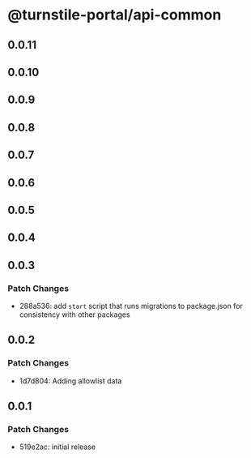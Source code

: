 # @turnstile-portal/api-common

## 0.0.11

## 0.0.10

## 0.0.9

## 0.0.8

## 0.0.7

## 0.0.6

## 0.0.5

## 0.0.4

## 0.0.3

### Patch Changes

- 288a536: add `start` script that runs migrations to package.json for consistency with other packages

## 0.0.2

### Patch Changes

- 1d7d804: Adding allowlist data

## 0.0.1

### Patch Changes

- 519e2ac: initial release
